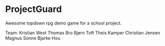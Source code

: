 ProjectGuard
============

Awesome topdown rpg demo game for a school project.

Team:
Kristian West
Thomas Bro
Bjørn Toft
Theis Kamper
Christian Jensen
Magnus Sonne
Bjarke Hou
